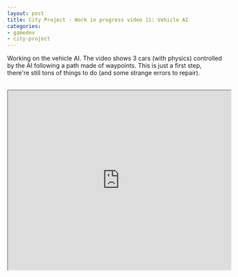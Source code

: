 ```yaml
---
layout: post
title: City Project - Work in progress video 11: Vehicle AI
categories:
- gamedev
- city-project
---
```


Working on the vehicle AI. The video shows 3 cars (with physics) controlled by the AI following a path made of waypoints. This is just a first step, there're still tons of things to do (and some strange errors to repair).<br /><br /><div style="text-align: center;"><iframe height="420" src="http://www.youtube.com/embed/9jt7h109oY0" width="520"></iframe></div>